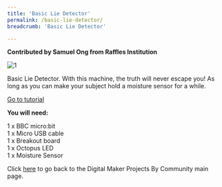 ```yaml
---
title: 'Basic Lie Detector'
permalink: /basic-lie-detector/
breadcrumb: 'Basic Lie Detector'

---
```


**Contributed by Samuel Ong from Raffles Institution**

![1](/images/in-schools/digital-maker/projects/a-better-world/lie-detector.jpg)

Basic Lie Detector. With this machine, the truth will never escape you! As long as you can make your subject hold a moisture sensor for a while.



<a href="https://tinkercademy.com/tutorials/microbit-lie-detector/">Go to tutorial</a><br>

**You will need:**<br>

1 x BBC micro:bit<br>
1 x Micro USB cable<br>
1 x Breakout board<br>
1 x Octopus LED<br>
1 x Moisture Sensor<br>

Click [here](/in-schools/digital-maker/projects/) to go back to the Digital Maker Projects By Community main page.
